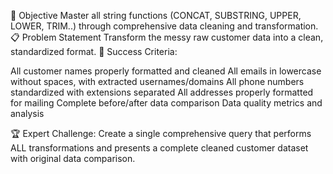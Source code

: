 🎯 Objective
Master all string functions (CONCAT, SUBSTRING, UPPER, LOWER, TRIM..) through comprehensive data cleaning and transformation.
📋 Problem Statement
Transform the messy raw customer data into a clean, standardized format.
🎯 Success Criteria:

All customer names properly formatted and cleaned
All emails in lowercase without spaces, with extracted usernames/domains
All phone numbers standardized with extensions separated
All addresses properly formatted for mailing
Complete before/after data comparison
Data quality metrics and analysis

🏆 Expert Challenge:
Create a single comprehensive query that performs ALL transformations and presents a complete cleaned customer dataset with original data comparison.
